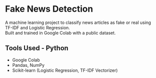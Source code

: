 # Fake News Detection 
A machine learning project to classify news articles as fake or real using TF-IDF and Logistic Regression.  
Built and trained in Google Colab with a public dataset. 
## Tools Used - Python  
- Google Colab
- Pandas, NumPy
- Scikit-learn (Logistic Regression, TF-IDF Vectorizer) 
